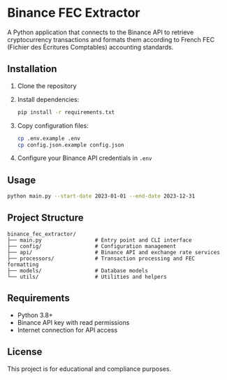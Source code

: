 # Binance FEC Extractor

A Python application that connects to the Binance API to retrieve cryptocurrency transactions and formats them according to French FEC (Fichier des Écritures Comptables) accounting standards.

## Installation

1. Clone the repository
2. Install dependencies:
   ```bash
   pip install -r requirements.txt
   ```

3. Copy configuration files:
   ```bash
   cp .env.example .env
   cp config.json.example config.json
   ```

4. Configure your Binance API credentials in `.env`

## Usage

```bash
python main.py --start-date 2023-01-01 --end-date 2023-12-31
```

## Project Structure

```
binance_fec_extractor/
├── main.py                 # Entry point and CLI interface
├── config/                 # Configuration management
├── api/                    # Binance API and exchange rate services
├── processors/             # Transaction processing and FEC formatting
├── models/                 # Database models
└── utils/                  # Utilities and helpers
```

## Requirements

- Python 3.8+
- Binance API key with read permissions
- Internet connection for API access

## License

This project is for educational and compliance purposes.